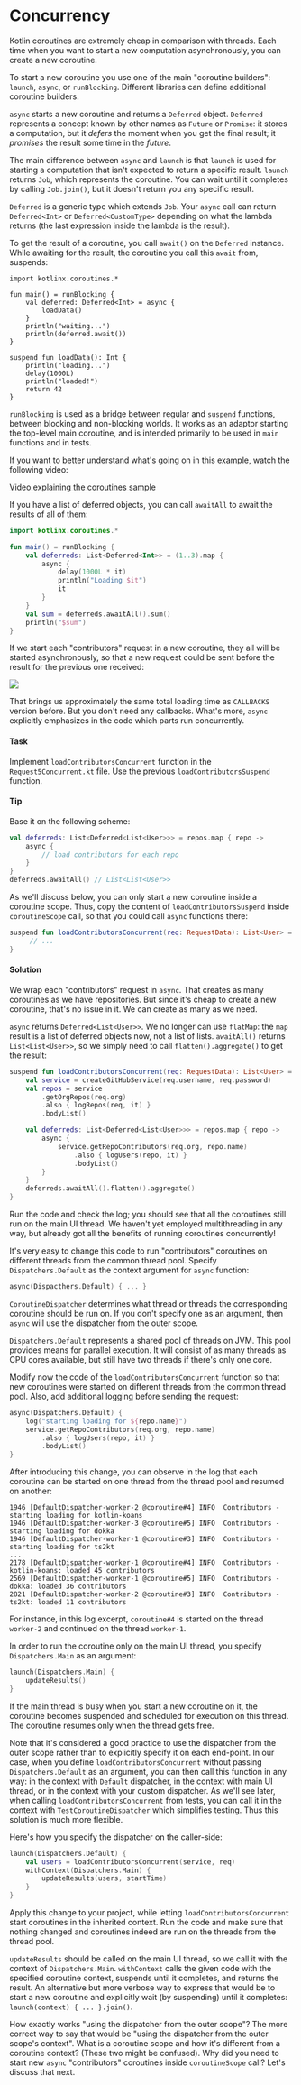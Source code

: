 # Concurrency

Kotlin coroutines are extremely cheap in comparison with threads.
Each time when you want to start a new computation asynchronously, you can create a new coroutine.

To start a new coroutine you use one of the main "coroutine builders": `launch`, `async`, or `runBlocking`.
Different libraries can define additional coroutine builders.

`async` starts a new coroutine and returns a `Deferred` object.
`Deferred` represents a concept known by other names as `Future` or `Promise`:
it stores a computation, but it *defers* the moment when you get the final result; 
it *promises* the result some time in the *future*.

The main difference between `async` and `launch` is that `launch` is used for starting
a computation that isn't expected to return a specific result.
`launch` returns `Job`, which represents the coroutine.
You can wait until it completes by calling `Job.join()`, but it doesn't return you any specific result. 

`Deferred` is a generic type which extends `Job`.
Your `async` call can return `Deferred<Int>` or `Deferred<CustomType>`
depending on what the lambda returns (the last expression inside the lambda is the result).

To get the result of a coroutine, you call `await()` on the `Deferred` instance.
While awaiting for the result, the coroutine you call this `await` from, suspends:

```run-kotlin
import kotlinx.coroutines.*

fun main() = runBlocking {
    val deferred: Deferred<Int> = async {
        loadData()
    }
    println("waiting...")
    println(deferred.await())
}

suspend fun loadData(): Int {
    println("loading...")
    delay(1000L)
    println("loaded!")
    return 42
}
```

`runBlocking` is used as a bridge between regular and `suspend` functions, between blocking and non-blocking worlds.
It works as an adaptor starting the top-level main coroutine, and is intended primarily to be used in `main` functions
and in tests.

If you want to better understand what's going on in this example, watch the following video:

[Video explaining the coroutines sample](https://youtu.be/2QLiprc72Sg) 

If you have a list of deferred objects, you can call `awaitAll` to await the results of all of them:

```kotlin
import kotlinx.coroutines.*

fun main() = runBlocking {
    val deferreds: List<Deferred<Int>> = (1..3).map {
        async {
            delay(1000L * it)
            println("Loading $it")
            it
        }
    }
    val sum = deferreds.awaitAll().sum()
    println("$sum")
}
```

If we start each "contributors" request in a new coroutine,
they all will be started asynchronously,
so that a new request could be sent before the result for the previous one received:  

![](./assets/5-concurrency/Concurrency.png)

That brings us approximately the same total loading time as `CALLBACKS` version before.
But you don't need any callbacks.
What's more, `async` explicitly emphasizes in the code which parts run concurrently.  

#### Task

Implement `loadContributorsConcurrent` function in the `Request5Concurrent.kt` file.
Use the previous `loadContributorsSuspend` function.
 
#### Tip

Base it on the following scheme:

```kotlin
val deferreds: List<Deferred<List<User>>> = repos.map { repo -> 
    async { 
        // load contributors for each repo
    } 
}
deferreds.awaitAll() // List<List<User>> 
```

As we'll discuss below, you can only start a new coroutine inside a coroutine scope.
Thus, copy the content of `loadContributorsSuspend` inside `coroutineScope` call,
so that you could call `async` functions there:

```kotlin
suspend fun loadContributorsConcurrent(req: RequestData): List<User> = coroutineScope {
     // ...
}
```

#### Solution

We wrap each "contributors" request in `async`.
That creates as many coroutines as we have repositories.
But since it's cheap to create a new coroutine, that's no issue in it.
We can create as many as we need.
 
`async` returns `Deferred<List<User>>`. 
We no longer can use `flatMap`: the `map` result is a list of deferred objects now, not a list of lists.
`awaitAll()` returns `List<List<User>>`, so we simply need to call `flatten().aggregate()` to get the result: 

```kotlin
suspend fun loadContributorsConcurrent(req: RequestData): List<User> = coroutineScope {
    val service = createGitHubService(req.username, req.password)
    val repos = service
        .getOrgRepos(req.org)
        .also { logRepos(req, it) }
        .bodyList()

    val deferreds: List<Deferred<List<User>>> = repos.map { repo ->
        async {
            service.getRepoContributors(req.org, repo.name)
                .also { logUsers(repo, it) }
                .bodyList()
        }
    }
    deferreds.awaitAll().flatten().aggregate()
}
```

Run the code and check the log; you should see that all the coroutines still run on the main UI thread.
We haven't yet employed multithreading in any way,
but already got all the benefits of running coroutines concurrently!

It's very easy to change this code to run "contributors" coroutines on different threads from the common thread pool.
Specify `Dispatchers.Default` as the context argument for `async` function:

```kotlin
async(Dispacthers.Default) { ... }
``` 

`CoroutineDispatcher` determines what thread or threads the corresponding coroutine should be run on.
If you don't specify one as an argument, then `async` will use the dispatcher from the outer scope.

`Dispatchers.Default` represents a shared pool of threads on JVM.
This pool provides means for parallel execution. 
It will consist of as many threads as CPU cores available, but still have two threads if there's only one core. 

Modify now the code of the `loadContributorsConcurrent` function so that new coroutines were started on different
threads from the common thread pool.
Also, add additional logging before sending the request:

```kotlin
async(Dispatchers.Default) {
    log("starting loading for ${repo.name}")
    service.getRepoContributors(req.org, repo.name)
        .also { logUsers(repo, it) }
        .bodyList()
}
```

After introducing this change, you can observe in the log that each coroutine can be started on one thread
from the thread pool and resumed on another:

```
1946 [DefaultDispatcher-worker-2 @coroutine#4] INFO  Contributors - starting loading for kotlin-koans
1946 [DefaultDispatcher-worker-3 @coroutine#5] INFO  Contributors - starting loading for dokka
1946 [DefaultDispatcher-worker-1 @coroutine#3] INFO  Contributors - starting loading for ts2kt
...
2178 [DefaultDispatcher-worker-1 @coroutine#4] INFO  Contributors - kotlin-koans: loaded 45 contributors
2569 [DefaultDispatcher-worker-1 @coroutine#5] INFO  Contributors - dokka: loaded 36 contributors
2821 [DefaultDispatcher-worker-2 @coroutine#3] INFO  Contributors - ts2kt: loaded 11 contributors
``` 

For instance, in this log excerpt, `coroutine#4` is started on the thread `worker-2` and continued on the thread `worker-1`.

In order to run the coroutine only on the main UI thread, you specify `Dispatchers.Main` as an argument:  

```kotlin
launch(Dispatchers.Main) {
    updateResults()
}
```

If the main thread is busy when you start a new coroutine on it,
the coroutine becomes suspended and scheduled for execution on this thread.
The coroutine resumes only when the thread gets free.

Note that it's considered a good practice to use the dispatcher from the outer scope rather than to explicitly specify it
on each end-point.
In our case, when you define `loadContributorsConcurrent` without passing `Dispatchers.Default` as an argument,
you can then call this function in any way: in the context with `Default` dispatcher,
in the context with main UI thread, or in the context with your custom dispatcher.
As we'll see later, when calling `loadContributorsConcurrent` from tests, you can call it in the context with 
`TestCoroutineDispatcher` which simplifies testing. Thus this solution is much more flexible. 

Here's how you specify the dispatcher on the caller-side:

```kotlin
launch(Dispatchers.Default) {
    val users = loadContributorsConcurrent(service, req)
    withContext(Dispatchers.Main) {
        updateResults(users, startTime)
    }
}
```

Apply this change to your project, while letting `loadContributorsConcurrent` start coroutines in the inherited context.
Run the code and make sure that nothing changed and coroutines indeed are run on the threads from the thread pool. 

`updateResults` should be called on the main UI thread, so we call it with the context of `Dispatchers.Main`.
`withContext` calls the given code with the specified coroutine context, suspends until it completes,
and returns the result.
An alternative but more verbose way to express that would be to start a new coroutine and explicitly wait (by
suspending) until it completes: `launch(context) { ... }.join()`. 

How exactly works "using the dispatcher from the outer scope"?
The more correct way to say that would be "using the dispatcher from the outer scope's context".
What is a coroutine scope and how it's different from a coroutine context?
(These two might be confused).
Why did you need to start new `async` "contributors" coroutines inside `coroutineScope` call?
Let's discuss that next.  
